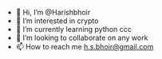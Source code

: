 - 👋 Hi, I’m @Harishbhoir
- 👀 I’m interested in crypto
- 🌱 I’m currently learning python ccc
- 💞️ I’m looking to collaborate on any work
- 📫 How to reach me h.s.bhoir@gmail.com

<!---
Harishbhoir/Harishbhoir is a ✨ special ✨ repository because its `README.md` (this file) appears on your GitHub profile.
You can click the Preview link to take a look at your changes.
--->
